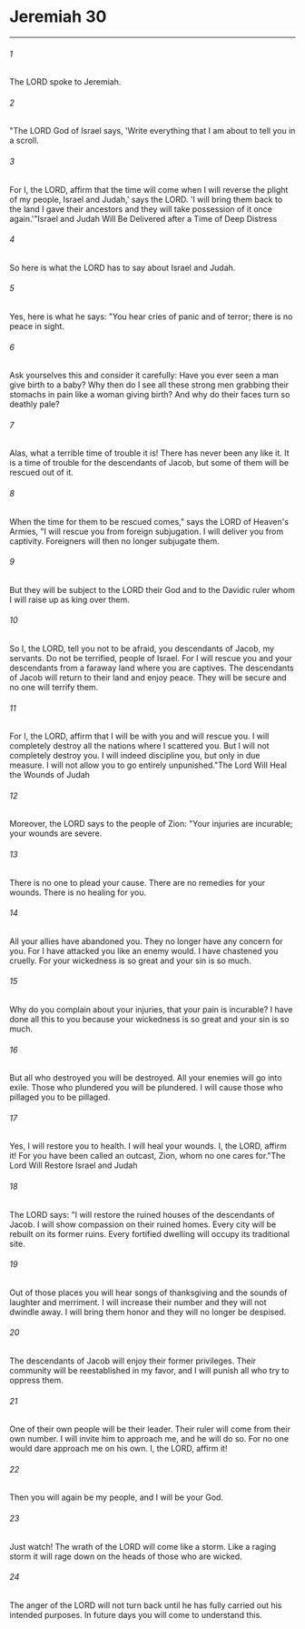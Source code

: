 # Jeremiah 30
***



###### 1 
The LORD spoke to Jeremiah. 

###### 2 
"The LORD God of Israel says, 'Write everything that I am about to tell you in a scroll. 

###### 3 
For I, the LORD, affirm that the time will come when I will reverse the plight of my people, Israel and Judah,' says the LORD. 'I will bring them back to the land I gave their ancestors and they will take possession of it once again.'"Israel and Judah Will Be Delivered after a Time of Deep Distress 

###### 4 
So here is what the LORD has to say about Israel and Judah. 

###### 5 
Yes, here is what he says: "You hear cries of panic and of terror; there is no peace in sight. 

###### 6 
Ask yourselves this and consider it carefully: Have you ever seen a man give birth to a baby? Why then do I see all these strong men grabbing their stomachs in pain like a woman giving birth? And why do their faces turn so deathly pale? 

###### 7 
Alas, what a terrible time of trouble it is! There has never been any like it. It is a time of trouble for the descendants of Jacob, but some of them will be rescued out of it. 

###### 8 
When the time for them to be rescued comes," says the LORD of Heaven's Armies, "I will rescue you from foreign subjugation. I will deliver you from captivity. Foreigners will then no longer subjugate them. 

###### 9 
But they will be subject to the LORD their God and to the Davidic ruler whom I will raise up as king over them. 

###### 10 
So I, the LORD, tell you not to be afraid, you descendants of Jacob, my servants. Do not be terrified, people of Israel. For I will rescue you and your descendants from a faraway land where you are captives. The descendants of Jacob will return to their land and enjoy peace. They will be secure and no one will terrify them. 

###### 11 
For I, the LORD, affirm that I will be with you and will rescue you. I will completely destroy all the nations where I scattered you. But I will not completely destroy you. I will indeed discipline you, but only in due measure. I will not allow you to go entirely unpunished."The Lord Will Heal the Wounds of Judah 

###### 12 
Moreover, the LORD says to the people of Zion: "Your injuries are incurable; your wounds are severe. 

###### 13 
There is no one to plead your cause. There are no remedies for your wounds. There is no healing for you. 

###### 14 
All your allies have abandoned you. They no longer have any concern for you. For I have attacked you like an enemy would. I have chastened you cruelly. For your wickedness is so great and your sin is so much. 

###### 15 
Why do you complain about your injuries, that your pain is incurable? I have done all this to you because your wickedness is so great and your sin is so much. 

###### 16 
But all who destroyed you will be destroyed. All your enemies will go into exile. Those who plundered you will be plundered. I will cause those who pillaged you to be pillaged. 

###### 17 
Yes, I will restore you to health. I will heal your wounds. I, the LORD, affirm it! For you have been called an outcast, Zion, whom no one cares for."The Lord Will Restore Israel and Judah 

###### 18 
The LORD says: "I will restore the ruined houses of the descendants of Jacob. I will show compassion on their ruined homes. Every city will be rebuilt on its former ruins. Every fortified dwelling will occupy its traditional site. 

###### 19 
Out of those places you will hear songs of thanksgiving and the sounds of laughter and merriment. I will increase their number and they will not dwindle away. I will bring them honor and they will no longer be despised. 

###### 20 
The descendants of Jacob will enjoy their former privileges. Their community will be reestablished in my favor, and I will punish all who try to oppress them. 

###### 21 
One of their own people will be their leader. Their ruler will come from their own number. I will invite him to approach me, and he will do so. For no one would dare approach me on his own. I, the LORD, affirm it! 

###### 22 
Then you will again be my people, and I will be your God. 

###### 23 
Just watch! The wrath of the LORD will come like a storm. Like a raging storm it will rage down on the heads of those who are wicked. 

###### 24 
The anger of the LORD will not turn back until he has fully carried out his intended purposes. In future days you will come to understand this.
